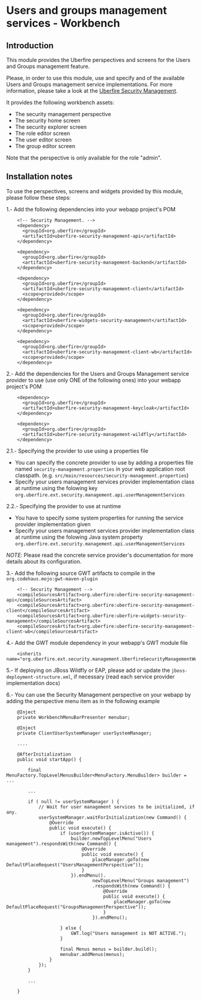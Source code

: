 Users and groups management services - Workbench
================================================

Introduction
------------

This module provides the Uberfire perspectives and screens for the Users and Groups management feature.                               

Please, in order to use this module, use and specify and of the available Users and Groups management service implementations. For more information, please take a look at the [Uberfire Security Management](../../uberfire-security/uberfire-security-management/).                           

It provides the following workbench assets:               
* The security management perspective                           
* The security home screen                           
* The security explorer screen                           
* The role editor screen                           
* The user editor screen                           
* The group editor screen                           

Note that the perspective is only available for the role "admin".             

Installation notes
------------------

To use the perspectives, screens and widgets provided by this module, please follow these steps:                   

1.- Add the following dependencies into your webapp project's POM                  

        <!-- Security Management. -->
        <dependency>
          <groupId>org.uberfire</groupId>
          <artifactId>uberfire-security-management-api</artifactId>
        </dependency>
    
        <dependency>
          <groupId>org.uberfire</groupId>
          <artifactId>uberfire-security-management-backend</artifactId>
        </dependency>
        
        <dependency>
          <groupId>org.uberfire</groupId>
          <artifactId>uberfire-security-management-client</artifactId>
          <scope>provided</scope>
        </dependency>
        
        <dependency>
          <groupId>org.uberfire</groupId>
          <artifactId>uberfire-widgets-security-management</artifactId>
          <scope>provided</scope>
        </dependency>
        
        <dependency>
          <groupId>org.uberfire</groupId>
          <artifactId>uberfire-security-management-client-wb</artifactId>
          <scope>provided</scope>
        </dependency>

2.- Add the dependencies for the Users and Groups Management service provider to use (use only ONE of the following ones) into your webapp project's POM                  

        <dependency>
          <groupId>org.uberfire</groupId>
          <artifactId>uberfire-security-management-keycloak</artifactId>
        </dependency>
    
        <dependency>
          <groupId>org.uberfire</groupId>
          <artifactId>uberfire-security-management-wildfly</artifactId>
        </dependency>
    
2.1.- Specifying the provider to use using a properties file              

* You can specify the concrete provider to use by adding a properties file named `security-management.properties` in your web application root classpath. (e.g. `src/main/resources/security-management.properties`)                       
* Specify your users management services provider implementation class at runtime using the folowing key `org.uberfire.ext.security.management.api.userManagementServices`               

2.2.- Specifying the provider to use at runtime                 

* You have to specify some system properties for running the service provider implementation given               
* Specify your users management services provider implementation class at runtime using the folowing Java system property `org.uberfire.ext.security.management.api.userManagementServices`                               

*NOTE*: Please read the concrete service provider's documentation for more details about its configuration.                   

3.- Add the following source GWT artifacts to compile in the `org.codehaus.mojo:gwt-maven-plugin`                    
 
        <!-- Security Management -->
        <compileSourcesArtifact>org.uberfire:uberfire-security-management-api</compileSourcesArtifact>
        <compileSourcesArtifact>org.uberfire:uberfire-security-management-client</compileSourcesArtifact>
        <compileSourcesArtifact>org.uberfire:uberfire-widgets-security-management</compileSourcesArtifact>
        <compileSourcesArtifact>org.uberfire:uberfire-security-management-client-wb</compileSourcesArtifact>

4.- Add the GWT module dependency in your webapp's GWT module file                     

        <inherits name="org.uberfire.ext.security.management.UberfireSecurityManagementWorkbench"/>

5.- If deploying on JBoss Wildfly or EAP, please add or update the `jboss-deployment-structure.xml`, if necessary (read each service provider implementation docs)                       

6.- You can use the Security Management perspective on your webapp by adding the perspective menu item as in the following example                   
 
        @Inject
        private WorkbenchMenuBarPresenter menubar;
        
        @Inject
        private ClientUserSystemManager userSystemManager;
        
        ....
        
        @AfterInitialization
        public void startApp() {
        
            final MenuFactory.TopLevelMenusBuilder<MenuFactory.MenuBuilder> builder = ...
            
            ...

            if ( null != userSystemManager ) {
                // Wait for user management services to be initialized, if any.
                userSystemManager.waitForInitialization(new Command() {
                    @Override
                    public void execute() {
                        if (userSystemManager.isActive()) {
                            builder.newTopLevelMenu("Users management").respondsWith(new Command() {
                                @Override
                                public void execute() {
                                    placeManager.goTo(new DefaultPlaceRequest("UsersManagementPerspective"));
                                }
                            }).endMenu().
                                    newTopLevelMenu("Groups management")
                                    .respondsWith(new Command() {
                                        @Override
                                        public void execute() {
                                            placeManager.goTo(new DefaultPlaceRequest("GroupsManagementPerspective"));
                                        }
                                    }).endMenu();
    
                        } else {
                            GWT.log("Users management is NOT ACTIVE.");
                        }
    
                        final Menus menus = builder.build();
                        menubar.addMenus(menus);
                    }
                });
            }
            
            ...
            
        }
